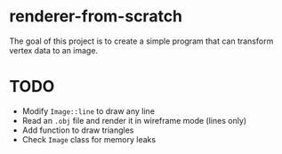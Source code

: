 # renderer-from-scratch

The goal of this project is to create a simple program that can transform vertex data to an image.

# TODO

- Modify `Image::line` to draw any line
- Read an `.obj` file and render it in wireframe mode (lines only)
- Add function to draw triangles
- Check `Image` class for memory leaks